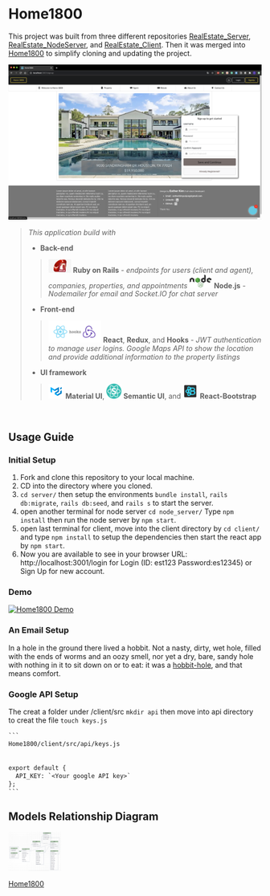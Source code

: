 # Home1800


  This project was built from three different repositories [RealEstate_Server](https://github.com/estherkimyunjung/RealEstate_Server), [RealEstate_NodeServer](https://github.com/estherkimyunjung/RealEstate_NodeServer), and [RealEstate_Client](https://github.com/estherkimyunjung/RealEstate_Client). Then it was merged into [Home1800][1] to simplify cloning and updating the project.

  <img src="images/Home1800.png" alt="Home 1800 Homepage" width="730"/>

</br>

>
> *This application build with*
>
  > - **Back-end**
  >> <img src="images/Ruby_Rails.jpeg" alt="Ruby on Rails logo" width="45"/> **Ruby on Rails**  - *endpoints for users (client and agent), companies, properties, and appointments*
  >> <img src="images/Nodejs.png" alt="Node.js logo" width="45"/> **Node.js** - *Nodemailer for email and Socket.IO for chat server*
>
  > - **Front-end**
  >> <img src="images/React_hooks_Redux.png" alt="React and Redux logo" width="105"/> **React**, **Redux**, and **Hooks** - *JWT authentication to manage user logins. Google Maps API to show the location and provide additional information to the property listings*
>
  > - **UI framework**
  >> <img src="images/Material_UI.png" alt="Maerial UI logo" width="30"/> **Material UI**, <img src="images/Semantic_UI.png" alt="Semantic UI logo" width="30"/> **Semantic UI**, and <img src="images/reactstrap.png" alt="React-Bootstrap logo" width="30"/> **React-Bootstrap**
>
  
</br>

## Usage Guide

  ### Initial Setup

  1. Fork and clone this repository to your local machine.
  2. CD into the directory where you cloned.
  3. `cd server/` then setup the environments `bundle install`, `rails db:migrate`, `rails db:seed`, and `rails s` to start the server.
  4. open another terminal for node server `cd node_server/` Type `npm install` then run the node server by `npm start`.
  5. open last terminal for client, move into the client directory by `cd client/` and type `npm install` to setup the dependencies then start the react app by `npm start`.
  6. Now you are available to see in your browser URL: http://localhost:3001/login for Login (ID: est123 Password:es12345) or Sign Up for new account.

  ### Demo ###
  [![Home1800 Demo](/assets/images/shiprock.jpg "Shiprock, New Mexico by Beau Rogers")](https://www.flickr.com/photos/beaurogers/31833779864/in/photolist-Qv3rFw-34mt9F-a9Cmfy-5Ha3Zi-9msKdv-o3hgjr-hWpUte-4WMsJ1-KUQ8N-deshUb-vssBD-6CQci6-8AFCiD-zsJWT-nNfsgB-dPDwZJ-bn9JGn-5HtSXY-6CUhAL-a4UTXB-ugPum-KUPSo-fBLNm-6CUmpy-4WMsc9-8a7D3T-83KJev-6CQ2bK-nNusHJ-a78rQH-nw3NvT-7aq2qf-8wwBso-3nNceh-ugSKP-4mh4kh-bbeeqH-a7biME-q3PtTf-brFpgb-cg38zw-bXMZc-nJPELD-f58Lmo-bXMYG-bz8AAi-bxNtNT-bXMYi-bXMY6-bXMYv)

  ### An Email Setup ###
In a hole in the ground there lived a hobbit. Not a nasty, dirty, wet hole, filled with the ends
of worms and an oozy smell, nor yet a dry, bare, sandy hole with nothing in it to sit down on or to
eat: it was a [hobbit-hole][1], and that means comfort.

  ### Google API Setup ###
  The creat a folder under /client/src `mkdir api` then move into api directory to creat the file `touch keys.js`

    ```
    Home1800/client/src/api/keys.js


    export default {
      API_KEY: `<Your google API key>`
    };
    ```

## Models Relationship Diagram
<img src="images/Models.png" alt="Model's Relationship Diagram" width="105"/>

[Home1800][1]

[1]: <https://github.com/estherkimyunjung/Home1800> "Home1800"